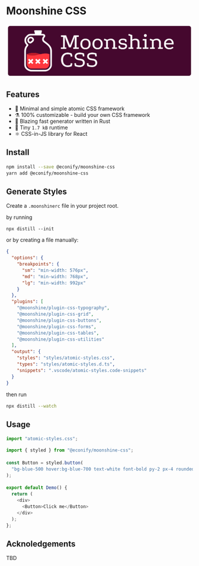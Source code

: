 # Moonshine CSS

![](./docs/logo.svg)

## Features

- 🥃 Minimal and simple atomic CSS framework
- ⚗️ 100% customizable - build your own CSS framework
- 🦀 Blazing fast generator written in Rust
- 🐜 Tiny `1.7 kB` runtime
- ⚛️ CSS-in-JS library for React

## Install

```bash
npm install --save @econify/moonshine-css
yarn add @econify/moonshine-css
```

## Generate Styles

Create a `.moonshinerc` file in your project root.

by running

```
npx distill --init
```

or by creating a file manually:

```json
{
  "options": {
    "breakpoints": {
      "sm": "min-width: 576px",
      "md": "min-width: 768px",
      "lg": "min-width: 992px"
    }
  },
  "plugins": [
    "@moonshine/plugin-css-typography",
    "@moonshine/plugin-css-grid",
    "@moonshine/plugin-css-buttons",
    "@moonshine/plugin-css-forms",
    "@moonshine/plugin-css-tables",
    "@moonshine/plugin-css-utilities"
  ],
  "output": {
    "styles": "styles/atomic-styles.css",
    "types": "styles/atomic-styles.d.ts",
    "snippets": ".vscode/atomic-styles.code-snippets"
  }
}
```

then run

```bash
npx distill --watch
```

## Usage

```js
import "atomic-styles.css";
```

```js
import { styled } from "@econify/moonshine-css";

const Button = styled.button(
  "bg-blue-500 hover:bg-blue-700 text-white font-bold py-2 px-4 rounded"
);

export default Demo() {
  return (
    <div>
      <Button>Click me</Button>
    </div>
  );
};
```

## Acknoledgements

TBD
